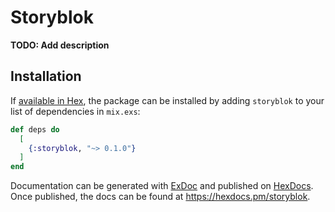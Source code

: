 # Storyblok

**TODO: Add description**

## Installation

If [available in Hex](https://hex.pm/docs/publish), the package can be installed
by adding `storyblok` to your list of dependencies in `mix.exs`:

```elixir
def deps do
  [
    {:storyblok, "~> 0.1.0"}
  ]
end
```

Documentation can be generated with [ExDoc](https://github.com/elixir-lang/ex_doc)
and published on [HexDocs](https://hexdocs.pm). Once published, the docs can
be found at <https://hexdocs.pm/storyblok>.

